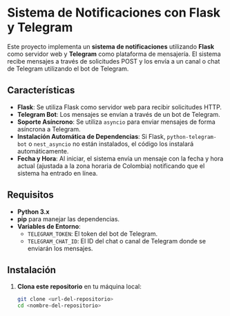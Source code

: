 # Sistema de Notificaciones con Flask y Telegram

Este proyecto implementa un **sistema de notificaciones** utilizando **Flask** como servidor web y **Telegram** como plataforma de mensajería. El sistema recibe mensajes a través de solicitudes POST y los envía a un canal o chat de Telegram utilizando el bot de Telegram.

## Características

- **Flask**: Se utiliza Flask como servidor web para recibir solicitudes HTTP.
- **Telegram Bot**: Los mensajes se envían a través de un bot de Telegram.
- **Soporte Asíncrono**: Se utiliza `asyncio` para enviar mensajes de forma asíncrona a Telegram.
- **Instalación Automática de Dependencias**: Si Flask, `python-telegram-bot` o `nest_asyncio` no están instalados, el código los instalará automáticamente.
- **Fecha y Hora**: Al iniciar, el sistema envía un mensaje con la fecha y hora actual (ajustada a la zona horaria de Colombia) notificando que el sistema ha entrado en línea.

## Requisitos

- **Python 3.x**
- **pip** para manejar las dependencias.
- **Variables de Entorno**:
  - `TELEGRAM_TOKEN`: El token del bot de Telegram.
  - `TELEGRAM_CHAT_ID`: El ID del chat o canal de Telegram donde se enviarán los mensajes.

## Instalación

1. **Clona este repositorio** en tu máquina local:
   ```bash
   git clone <url-del-repositorio>
   cd <nombre-del-repositorio>
    ```